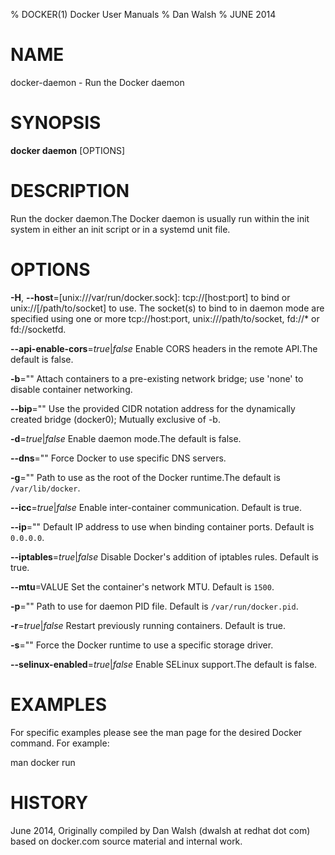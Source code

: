 % DOCKER(1) Docker User Manuals
% Dan Walsh
% JUNE 2014
# NAME
docker-daemon \- Run the Docker daemon

# SYNOPSIS
**docker daemon** [OPTIONS]

# DESCRIPTION
Run the docker daemon.The Docker daemon is usually run within the init system in 
either an init script or in a systemd unit file.

# OPTIONS

**-H**, **--host**=[unix:///var/run/docker.sock]: tcp://[host:port] to bind or
unix://[/path/to/socket] to use.
 The socket(s) to bind to in daemon mode are specified using one or more
tcp://host:port, unix:///path/to/socket, fd://* or fd://socketfd.

**--api-enable-cors**=*true*|*false*
 Enable CORS headers in the remote API.The default is false.

**-b**=""
 Attach containers to a pre\-existing network bridge; use 'none' to disable container networking.


**--bip**=""
 Use the provided CIDR notation address for the dynamically created bridge (docker0); Mutually exclusive of \-b.

**-d**=*true*|*false*
 Enable daemon mode.The default is false.

**--dns**=""
Force Docker to use specific DNS servers.


**-g**=""
 Path to use as the root of the Docker runtime.The default is `/var/lib/docker`.

**--icc**=*true*|*false*
 Enable inter\-container communication. Default is true.

**--ip**=""
 Default IP address to use when binding container ports. Default is `0.0.0.0`.

**--iptables**=*true*|*false*
 Disable Docker's addition of iptables rules. Default is true.

**--mtu**=VALUE
 Set the container's network MTU. Default is `1500`.

**-p**=""
 Path to use for daemon PID file. Default is `/var/run/docker.pid`.

**-r**=*true*|*false*
 Restart previously running containers. Default is true.

**-s**=""
 Force the Docker runtime to use a specific storage driver.

**--selinux-enabled**=*true*|*false*
 Enable SELinux support.The default is false.

# EXAMPLES

For specific examples please see the man page for the desired Docker command.
For example:

 man docker run

# HISTORY
June 2014, Originally compiled by Dan Walsh (dwalsh at redhat dot com) based
 on docker.com source material and internal work.
